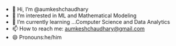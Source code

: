 - 👋 Hi, I’m @aumkeshchaudhary
- 👀 I’m interested in ML and Mathematical Modeling
- 🌱 I’m currently learning ...Computer Science and Data Analytics
- 📫 How to reach me: aumkeshchaudhary@gmail.com
- 😄 Pronouns:he/him

<!---
aumkeshchaudhary/aumkeshchaudhary is a ✨ special ✨ repository because its `README.md` (this file) appears on your GitHub profile.
You can click the Preview link to take a look at your changes.
--->
